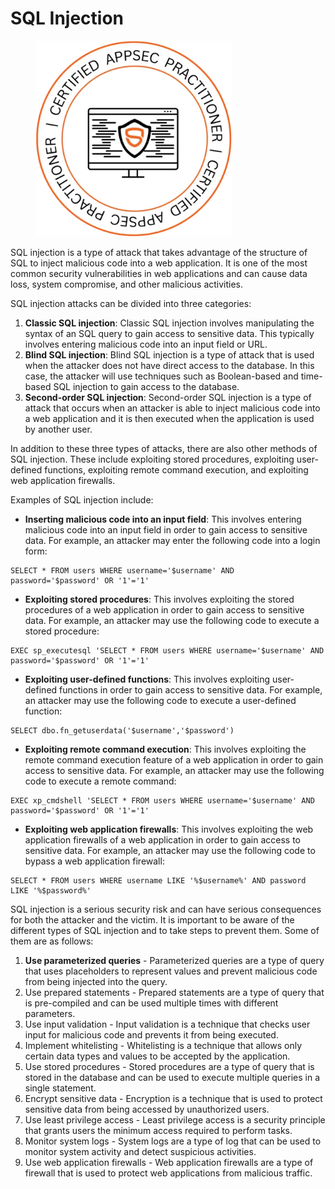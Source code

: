 # SQL Injection

<figure><img src=".gitbook/assets/image (5) (1).png" alt="" width="314"><figcaption></figcaption></figure>

SQL injection is a type of attack that takes advantage of the structure of SQL to inject malicious code into a web application. It is one of the most common security vulnerabilities in web applications and can cause data loss, system compromise, and other malicious activities.

SQL injection attacks can be divided into three categories:

1. **Classic SQL injection**: Classic SQL injection involves manipulating the syntax of an SQL query to gain access to sensitive data. This typically involves entering malicious code into an input field or URL.
2. **Blind SQL injection**: Blind SQL injection is a type of attack that is used when the attacker does not have direct access to the database. In this case, the attacker will use techniques such as Boolean-based and time-based SQL injection to gain access to the database.
3. **Second-order SQL injection**: Second-order SQL injection is a type of attack that occurs when an attacker is able to inject malicious code into a web application and it is then executed when the application is used by another user.

In addition to these three types of attacks, there are also other methods of SQL injection. These include exploiting stored procedures, exploiting user-defined functions, exploiting remote command execution, and exploiting web application firewalls.

Examples of SQL injection include:

* **Inserting malicious code into an input field**: This involves entering malicious code into an input field in order to gain access to sensitive data. For example, an attacker may enter the following code into a login form:

```
SELECT * FROM users WHERE username='$username' AND password='$password' OR '1'='1'
```

* **Exploiting stored procedures**: This involves exploiting the stored procedures of a web application in order to gain access to sensitive data. For example, an attacker may use the following code to execute a stored procedure:

```
EXEC sp_executesql 'SELECT * FROM users WHERE username='$username' AND password='$password' OR '1'='1'
```

* **Exploiting user-defined functions**: This involves exploiting user-defined functions in order to gain access to sensitive data. For example, an attacker may use the following code to execute a user-defined function:

```
SELECT dbo.fn_getuserdata('$username','$password')
```

* **Exploiting remote command execution**: This involves exploiting the remote command execution feature of a web application in order to gain access to sensitive data. For example, an attacker may use the following code to execute a remote command:

```
EXEC xp_cmdshell 'SELECT * FROM users WHERE username='$username' AND password='$password' OR '1'='1'
```

* **Exploiting web application firewalls**: This involves exploiting the web application firewalls of a web application in order to gain access to sensitive data. For example, an attacker may use the following code to bypass a web application firewall:

```
SELECT * FROM users WHERE username LIKE '%$username%' AND password LIKE '%$password%'
```

SQL injection is a serious security risk and can have serious consequences for both the attacker and the victim. It is important to be aware of the different types of SQL injection and to take steps to prevent them. Some of them are as follows:

1. **Use parameterized queries** - Parameterized queries are a type of query that uses placeholders to represent values and prevent malicious code from being injected into the query.
2. Use prepared statements - Prepared statements are a type of query that is pre-compiled and can be used multiple times with different parameters.
3. Use input validation - Input validation is a technique that checks user input for malicious code and prevents it from being executed.
4. Implement whitelisting - Whitelisting is a technique that allows only certain data types and values to be accepted by the application.
5. Use stored procedures - Stored procedures are a type of query that is stored in the database and can be used to execute multiple queries in a single statement.
6. Encrypt sensitive data - Encryption is a technique that is used to protect sensitive data from being accessed by unauthorized users.
7. Use least privilege access - Least privilege access is a security principle that grants users the minimum access required to perform tasks.
8. Monitor system logs - System logs are a type of log that can be used to monitor system activity and detect suspicious activities.
9. Use web application firewalls - Web application firewalls are a type of firewall that is used to protect web applications from malicious traffic.
